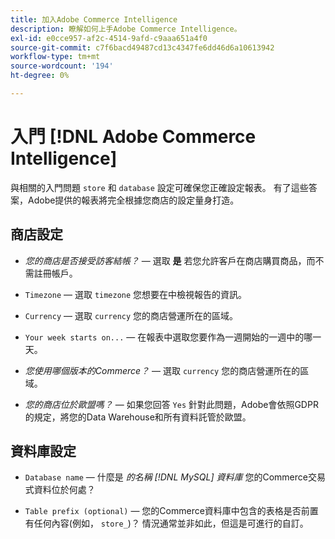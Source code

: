 ```yaml
---
title: 加入Adobe Commerce Intelligence
description: 瞭解如何上手Adobe Commerce Intelligence。
exl-id: e0cce957-af2c-4514-9afd-c9aaa651a4f0
source-git-commit: c7f6bacd49487cd13c4347fe6dd46d6a10613942
workflow-type: tm+mt
source-wordcount: '194'
ht-degree: 0%

---
```


# 入門 [!DNL Adobe Commerce Intelligence]

與相關的入門問題 `store` 和 `database` 設定可確保您正確設定報表。 有了這些答案，Adobe提供的報表將完全根據您商店的設定量身打造。

## 商店設定

- *您的商店是否接受訪客結帳？*  — 選取 **是** 若您允許客戶在商店購買商品，而不需註冊帳戶。

- `Timezone`  — 選取 `timezone` 您想要在中檢視報告的資訊。

- `Currency`  — 選取 `currency` 您的商店營運所在的區域。

- `Your week starts on...`  — 在報表中選取您要作為一週開始的一週中的哪一天。

- *您使用哪個版本的Commerce？*  — 選取 `currency` 您的商店營運所在的區域。

- *您的商店位於歐盟嗎？*  — 如果您回答 `Yes` 針對此問題，Adobe會依照GDPR的規定，將您的Data Warehouse和所有資料託管於歐盟。

## 資料庫設定

- `Database name`  — 什麼是 *的名稱 [!DNL MySQL] 資料庫* 您的Commerce交易式資料位於何處？

- `Table prefix (optional)`  — 您的Commerce資料庫中包含的表格是否前置有任何內容(例如， `store_`)？ 情況通常並非如此，但這是可進行的自訂。
